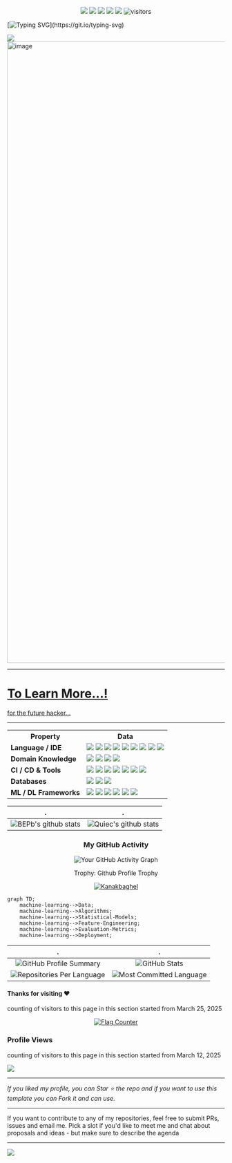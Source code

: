 <!--   my-icons -->
<p align="center">
    <a href="https://github.com/Kanakbaghel/Kanakbaghel"><img src="https://img.shields.io/badge/status-updating-brightgreen.svg"></a>
    <a href="https://github.com/python/cpython"><img src="https://img.shields.io/badge/Python-3.12-FF1493.svg"></a>
    <a href="https://github.com/Kanakbaghel/Kanakbaghel/graphs/contributors"><img src="https://img.shields.io/github/contributors/Kanakbaghel/Kanakbaghel?color=blue"></a>
    <a href="https://github.com/Kanakbaghel/Kanakbaghel/stargazers"><img src="https://img.shields.io/github/stars/Kanakbaghel.svg?logo=github"></a>
    <a href="https://github.com/Kanakbaghel/Kanakbaghel/network/members"><img src="https://img.shields.io/github/forks/Kanakbaghel/Kanakbaghel.svg?color=blue&logo=github"></a>
    <img src="https://visitor-badge.laobi.icu/badge?page_id=Kanakbaghel.Kanakbaghel" alt="visitors"/>   
</p>

<!--   my-ticker -->    
[![Typing SVG](https://readme-typing-svg.herokuapp.com?color=%2336BCF7&center=true&vCenter=true&width=600&lines=Hey+👋,+I+am+Kanak+Baghel.........;+Welcome+to+My+Profile+😄!;+Aspiring+Data+Scientist+!;Always+learning+new+things+...!;)](https://git.io/typing-svg)


<!--   my-header-img -->
![](./src/header_.png)
<a href="https://www.python.org/"><img width="2560" height="1440" alt="image" src="https://github.com/user-attachments/assets/9ece117c-cba2-4547-8d2d-8a664fc47f48" />


<!--   my-kaggle     
### My achievements on [kaggle](https://www.kaggle.com/andrej0marinchenko):

![competition_light](https://road-to-kaggle-grandmaster.vercel.app/api/badges/andrej0marinchenko/competition/light)
![dataset](https://road-to-kaggle-grandmaster.vercel.app/api/badges/andrej0marinchenko/dataset/light)
![notebook](https://road-to-kaggle-grandmaster.vercel.app/api/badges/andrej0marinchenko/notebook/light)
![discussion](https://road-to-kaggle-grandmaster.vercel.app/api/badges/andrej0marinchenko/discussion/light)
-->
---

# To Learn More...!
[for the future hacker...](https://referral.hackthebox.com/mzGYlUJ)

---

<table align="center">
  <tr>
    <th>Property</th>
    <th>Data</th>
  </tr>
  <tr>
    <td><b>Language / IDE</b></td>
    <td>
      <img src="https://img.shields.io/badge/Python-blue?style=flat">
      <img src="https://img.shields.io/badge/HTML-orange?style=flat">
      <img src="https://img.shields.io/badge/CSS-blue?style=flat">
      <img src="https://img.shields.io/badge/JavaScript-yellow?style=flat">
      <img src="https://img.shields.io/badge/Django-darkgreen?style=flat">
      <img src="https://img.shields.io/badge/PHP-purple?style=flat">
      <img src="https://img.shields.io/badge/C-lightgrey?style=flat">
      <img src="https://img.shields.io/badge/C++-lightblue?style=flat">
      <img src="https://img.shields.io/badge/Bash-black?style=flat">
    </td>
  </tr>
  <tr>
    <td><b>Domain Knowledge</b></td>
    <td>
      <img src="https://img.shields.io/badge/Machine%20Learning-red?style=flat">
      <img src="https://img.shields.io/badge/Computer%20Science-blue?style=flat">
      <img src="https://img.shields.io/badge/Electrical%20Engineering-yellow?style=flat">
      <img src="https://img.shields.io/badge/Software%20Development-green?style=flat">
    </td>
  </tr>
  <tr>
    <td><b>CI / CD & Tools</b></td>
    <td>
      <img src="https://img.shields.io/badge/Markdown-lightgrey?style=flat">
      <img src="https://img.shields.io/badge/Git-orange?style=flat">
      <img src="https://img.shields.io/badge/GitHub-black?style=flat">
      <img src="https://img.shields.io/badge/GitLab-red?style=flat">
      <img src="https://img.shields.io/badge/Docker-blue?style=flat">
      <img src="https://img.shields.io/badge/PyCharm-green?style=flat">
      <img src="https://img.shields.io/badge/VS%20Code-blue?style=flat">
    </td>
  </tr>
  <tr>
    <td><b>Databases</b></td>
    <td>
      <img src="https://img.shields.io/badge/MySQL-blue?style=flat">
      <img src="https://img.shields.io/badge/SQLite-lightgrey?style=flat">
      <img src="https://img.shields.io/badge/PostgreSQL-purple?style=flat">
    </td>
  </tr>
  <tr>
    <td><b>ML / DL Frameworks</b></td>
    <td>
      <img src="https://img.shields.io/badge/Jupyter%20Notebook-orange?style=flat">
      <img src="https://img.shields.io/badge/Scikit--Learn-yellow?style=flat">
      <img src="https://img.shields.io/badge/PyTorch-red?style=flat">
      <img src="https://img.shields.io/badge/TensorFlow-orange?style=flat">
      <img src="https://img.shields.io/badge/Keras-red?style=flat">
      <img src="https://img.shields.io/badge/OpenCV-blue?style=flat">
    </td>
  </tr>
</table>

<!--   stats + languages -->
| .                                                                                                                                       | .                                                                                                                         |
|-----------------------------------------------------------------------------------------------------------------------------------------|---------------------------------------------------------------------------------------------------------------------------|
| ![BEPb's github stats](https://github-readme-stats.vercel.app/api?username=Kanakbaghel&show_icons=true&theme=radical&include_all_commits=true) | ![Quiec's github stats](https://github-readme-stats.vercel.app/api/top-langs/?username=Kanakbaghel&theme=radical&layout=compact) |

<div align="center">
  <h3>My GitHub Activity</h3>
</div>
<p align="center">
  <img src="https://github-readme-activity-graph.vercel.app/graph?username=Kanakbaghel&theme=dark" alt="Your GitHub Activity Graph" />
</p>

<div align="center">
<summary>Trophy: Github Profile Trophy</summary>
</div>

<p align="center"> 
<a href="https://github.com/ryo-ma/github-profile-trophy"><img src="https://github-profile-trophy.vercel.app/?username=Kanakbaghel" alt="Kanakbaghel" /></a>
</p>

   <!--machine-learning-->
```mermaid
graph TD;
    machine-learning-->Data;
    machine-learning-->Algorithms;
    machine-learning-->Statistical-Models;
    machine-learning-->Feature-Engineering;
    machine-learning-->Evaluation-Metrics;
    machine-learning-->Deployment;
   ```

<!---
<div align="center">
<summary>Trophy: Hackerrank Profile Trophy</summary>
</div>

<p align="center"> 

<img src="./src/badges_hackerrank.png" alt="Metrics" width="57%"> <img src="./src/hackerrank-logo.jpg" alt="Metrics" 
width="30%">

</p>

<img src="/github-metrics.svg" alt="Metrics" width="100%">

![badges_37-46.png](src%2Fbadges_37-46.png)
![badges_25-36.png](src%2Fbadges_25-36.png)
![badges_13-24.png](src%2Fbadges_13-24.png)
![badges_1-12.png](src%2Fbadges_1-12.png)
--->
|.                  |.                        | 
|-------|-----------|
| <div align="center"> <img src="https://github-profile-summary-cards.vercel.app/api/cards/profile?username=Kanakbaghel&theme=dark" alt="GitHub Profile Summary" /> </div> | <div align="center"> <img src="https://github-profile-summary-cards.vercel.app/api/cards/stats?username=Kanakbaghel&theme=dark" alt="GitHub Stats" /> </div> |
| <div align="center"><img src="https://github-profile-summary-cards.vercel.app/api/cards/repos-per-language?username=Kanakbaghel&theme=dark" alt="Repositories Per Language" /></div> | <div align="center"><img src="https://github-profile-summary-cards.vercel.app/api/cards/most-commit-language?username=Kanakbaghel&theme=dark" alt="Most Committed Language" /></div> |

#### Thanks for visiting :heart:

counting of visitors to this page in this section started from March 25, 2025
<div align="center">
  <a href="https://info.flagcounter.com/BZ10"><img src="https://s01.flagcounter.com/count2/BZ10/bg_FFFFFF/txt_000000/border_CCCCCC/columns_8/maxflags_250/viewers_0/labels_0/pageviews_0/flags_0/percent_0/" alt="Flag Counter" border="0"></a>
</div>

<!--
## Star History

[![Star History Chart](https://api.star-history.com/svg?repos=Kanakbaghel/DS_learning_path,Kanakbaghel/TechNest-Internship&type=Date)](https://www.star-history.com/#Kanakbaghel/DS_learning_path&Kanakbaghel/TechNest-Internship&Date)
-->


### Profile Views
counting of visitors to this page in this section started from March 12, 2025

![](https://count.getloli.com/get/@Kanakbaghel.github.readme)
</br>


</p>

---

*If you liked my profile, you can Star ⭐ the repo and if you want to use this template you can Fork it and can use.* 

---

If you want to contribute to any of my repositories, feel free to submit PRs, issues and email me. Pick a slot if you'd like to meet me and chat about proposals and ideas - but make sure to describe the agenda 

---
![](assets/Bottom_down.svg)
